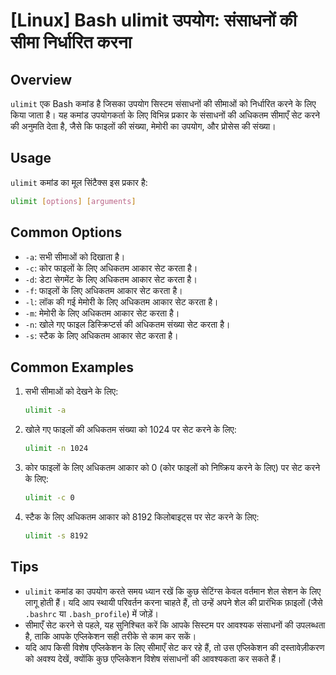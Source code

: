 # [Linux] Bash ulimit उपयोग: संसाधनों की सीमा निर्धारित करना

## Overview
`ulimit` एक Bash कमांड है जिसका उपयोग सिस्टम संसाधनों की सीमाओं को निर्धारित करने के लिए किया जाता है। यह कमांड उपयोगकर्ता के लिए विभिन्न प्रकार के संसाधनों की अधिकतम सीमाएँ सेट करने की अनुमति देता है, जैसे कि फाइलों की संख्या, मेमोरी का उपयोग, और प्रोसेस की संख्या।

## Usage
`ulimit` कमांड का मूल सिंटैक्स इस प्रकार है:

```bash
ulimit [options] [arguments]
```

## Common Options
- `-a`: सभी सीमाओं को दिखाता है।
- `-c`: कोर फाइलों के लिए अधिकतम आकार सेट करता है।
- `-d`: डेटा सेगमेंट के लिए अधिकतम आकार सेट करता है।
- `-f`: फाइलों के लिए अधिकतम आकार सेट करता है।
- `-l`: लॉक की गई मेमोरी के लिए अधिकतम आकार सेट करता है।
- `-m`: मेमोरी के लिए अधिकतम आकार सेट करता है।
- `-n`: खोले गए फाइल डिस्क्रिप्टर्स की अधिकतम संख्या सेट करता है।
- `-s`: स्टैक के लिए अधिकतम आकार सेट करता है।

## Common Examples
1. सभी सीमाओं को देखने के लिए:
   ```bash
   ulimit -a
   ```

2. खोले गए फाइलों की अधिकतम संख्या को 1024 पर सेट करने के लिए:
   ```bash
   ulimit -n 1024
   ```

3. कोर फाइलों के लिए अधिकतम आकार को 0 (कोर फाइलों को निष्क्रिय करने के लिए) पर सेट करने के लिए:
   ```bash
   ulimit -c 0
   ```

4. स्टैक के लिए अधिकतम आकार को 8192 किलोबाइट्स पर सेट करने के लिए:
   ```bash
   ulimit -s 8192
   ```

## Tips
- `ulimit` कमांड का उपयोग करते समय ध्यान रखें कि कुछ सेटिंग्स केवल वर्तमान शेल सेशन के लिए लागू होती हैं। यदि आप स्थायी परिवर्तन करना चाहते हैं, तो उन्हें अपने शेल की प्रारंभिक फ़ाइलों (जैसे `.bashrc` या `.bash_profile`) में जोड़ें।
- सीमाएँ सेट करने से पहले, यह सुनिश्चित करें कि आपके सिस्टम पर आवश्यक संसाधनों की उपलब्धता है, ताकि आपके एप्लिकेशन सही तरीके से काम कर सकें।
- यदि आप किसी विशेष एप्लिकेशन के लिए सीमाएँ सेट कर रहे हैं, तो उस एप्लिकेशन की दस्तावेज़ीकरण को अवश्य देखें, क्योंकि कुछ एप्लिकेशन विशेष संसाधनों की आवश्यकता कर सकते हैं।